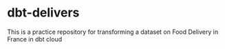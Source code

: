 # dbt-delivers
This is a practice repository for transforming a dataset on Food Delivery in France in dbt cloud
